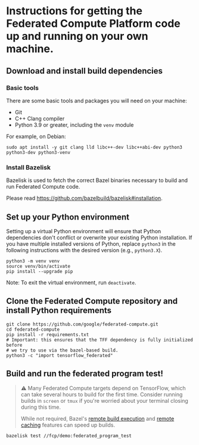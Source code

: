 # Instructions for getting the Federated Compute Platform code up and running on your own machine.

## Download and install build dependencies

### Basic tools

There are some basic tools and packages you will need on your machine:

*   Git
*   C++ Clang compiler
*   Python 3.9 or greater, including the `venv` module

For example, on Debian:

```
sudo apt install -y git clang lld libc++-dev libc++abi-dev python3 python3-dev python3-venv
```

### Install Bazelisk

Bazelisk is used to fetch the correct Bazel binaries necessary to build and run
Federated Compute code.

Please read https://github.com/bazelbuild/bazelisk#installation.

## Set up your Python environment

Setting up a virtual Python environment will ensure that Python dependencies
don't conflict or overwrite your existing Python installation. If you have
multiple installed versions of Python, replace `python3` in the following
instructions with the desired version (e.g., `python3.X`).

```
python3 -m venv venv
source venv/bin/activate
pip install --upgrade pip
```

Note: To exit the virtual environment, run `deactivate`.

## Clone the Federated Compute repository and install Python requirements

```
git clone https://github.com/google/federated-compute.git
cd federated-compute
pip install -r requirements.txt
# Important: this ensures that the TFF dependency is fully initialized before
# we try to use via the bazel-based build.
python3 -c "import tensorflow_federated"
```

## Build and run the federated program test!

> ⚠️ Many Federated Compute targets depend on TensorFlow, which can take several
> hours to build for the first time. Consider running builds in `screen` or
> `tmux` if you're worried about your terminal closing during this time.
>
> While not required, Bazel's
> [remote build execution](https://bazel.build/remote/rbe) and
> [remote caching](https://bazel.build/remote/caching) features can speed up
> builds.

```
bazelisk test //fcp/demo:federated_program_test
```
